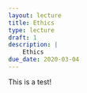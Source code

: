 ```yaml
---
layout: lecture
title: Ethics
type: lecture
draft: 1
description: |
    Ethics
due_date: 2020-03-04
---
```


This is a test!